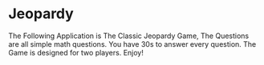 # Jeopardy
 The Following Application is The Classic Jeopardy Game, The Questions are all simple math questions. You have 30s to answer every question. The Game is designed for two players. Enjoy!

